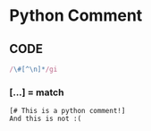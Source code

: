 # Python Comment
## CODE
```javascript
/\#[^\n]*/gi
```
### [...] = match
```
[# This is a python comment!]
And this is not :(
```
